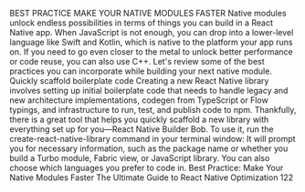 BEST PRACTICE
MAKE YOUR NATIVE 
MODULES FASTER
Native modules unlock endless possibilities in terms of things you can build in a React Native 
app. When JavaScript is not enough, you can drop into a lower-level language like Swift and 
Kotlin, which is native to the platform your app runs on. If you need to go even closer to the 
metal to unlock better performance or code reuse, you can also use C++. Let's review some of 
the best practices you can incorporate while building your next native module.
Quickly scaffold boilerplate code
Creating a new React Native library involves setting up initial boilerplate code that needs 
to handle legacy and new architecture implementations, codegen from TypeScript or Flow 
typings, and infrastructure to run, test, and publish code to npm. Thankfully, there is a great 
tool that helps you quickly scaffold a new library with everything set up for you—React Native 
Builder Bob.
To use it, run the create-react-native-library command in your terminal window:
It will prompt you for necessary information, such as the package name or whether you build 
a Turbo module, Fabric view, or JavaScript library. You can also choose which languages you 
prefer to code in.
Best Practice: Make Your Native Modules Faster
The Ultimate Guide to React Native Optimization
122